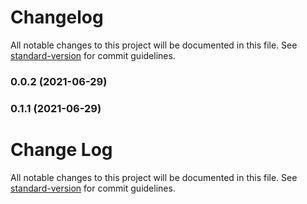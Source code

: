# Changelog

All notable changes to this project will be documented in this file. See [standard-version](https://github.com/conventional-changelog/standard-version) for commit guidelines.

### 0.0.2 (2021-06-29)

### 0.1.1 (2021-06-29)

# Change Log

All notable changes to this project will be documented in this file. See [standard-version](https://github.com/conventional-changelog/standard-version) for commit guidelines.